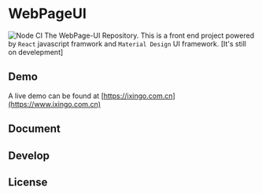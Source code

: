 # WebPageUI
![Node CI](https://github.com/iXingo/WebPageUI/workflows/Node%20CI/badge.svg)
The WebPage-UI Repository.
This is a front end project powered by `React` javascript framwork and `Material Design` UI framework.
[It's still on develepment]

## Demo
A live demo can be found at [https://ixingo.com.cn](https://www.ixingo.com.cn)

## Document

## Develop

## License
